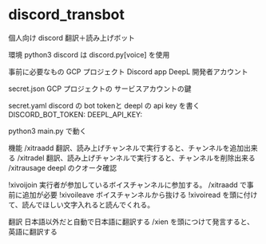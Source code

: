 # discord_transbot
個人向け discord 翻訳＋読み上げボット

環境 python3
discord は discord.py[voice] を使用

事前に必要なもの
GCP プロジェクト
Discord app
DeepL 開発者アカウント

secret.json
GCP プロジェクトの サービスアカウントの鍵

secret.yaml
discord の bot tokenと deepl の api key を書く
DISCORD_BOT_TOKEN:
DEEPL_API_KEY: 

python3 main.py で動く
 
機能
/xitraadd 翻訳、読み上げチャンネルで実行すると、チャンネルを追加出来る
/xitradel 翻訳、読み上げチャンネルで実行すると、チャンネルを削除出来る
/xitrausage deepl のクオータ確認

!xivoijoin 実行者が参加しているボイスチャンネルに参加する。 /xitraadd で事前に追加が必要
!xivoileave ボイスチャンネルから抜ける
!xivoiread を頭に付けて、読んでほしい文字入れると読んでくれる。

翻訳
日本語以外だと自動で日本語に翻訳する
/xien を頭につけて発言すると、英語に翻訳する

